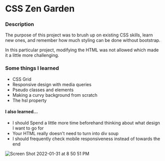 <h1>CSS Zen Garden</h1>

<h3>Description</h3>
<p>The purpose of this project was to brush up on existing CSS skills, learn new ones, and remember how much styling can be done without bootstrap.</p>
<p>In this particular project, modifying the HTML was not allowed which made it a little more challenging.</p>

<h3>Some things I learned</h3>
<ul>
  <li>CSS Grid</li>
  <li>Responsive design with media queries</li>
  <li>Pseudo classes and elements</li>
  <li>Making a curvy background from scratch</li>
  <li>The hsl property</li>
</ul>

<h4> I also learned...</h4>
<ul>
  <li>I should Spend a little more time beforehand thinking about what design I want to go for</li>
  <li>Your HTML really doesn't need to turn into div soup</li>
  <li>I should frequently check mobile responsiveness instead of towards the end</li>
</ul>

![Screen Shot 2022-01-31 at 8 50 51 PM](https://user-images.githubusercontent.com/84594956/151909094-b7c506cb-56e9-463c-ace1-288985a86d4a.png)

